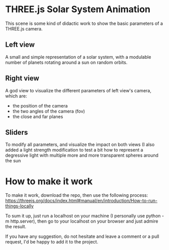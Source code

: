 # THREE.js Solar System Animation

This scene is some kind of didactic work to show the basic parameters of a THREE.js camera.

## Left view

A small and simple representation of a solar system, with a modulable number of planets
rotating around a sun on random orbits.

## Right view

A god view to visualize the different parameters of left view's camera, which are:
* the position of the camera
* the two angles of the camera (fov)
* the close and far planes

## Sliders

To modify all parameters, and visualize the impact on both views (I also added a light strength
modification to test a bit how to represent a degressive light with multiple more and more 
transparent spheres around the sun

# How to make it work

To make it work, download the repo, then use the following process: https://threejs.org/docs/index.html#manual/en/introduction/How-to-run-things-locally

To sum it up, just run a localhost on your machine (I personally use python -m http.server), then
go to your localhost on your browser and just admire the result.

If you have any suggestion, do not hesitate and leave a comment or a pull request, I'd be happy
to add it to the project.
